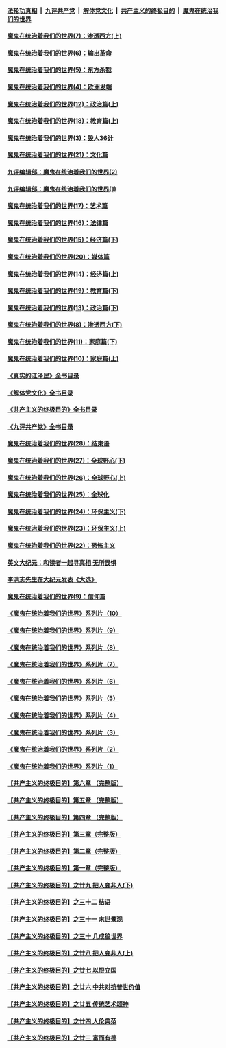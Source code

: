 ####  [法轮功真相](../../../../basic/blob/master/README.md?t=10160631) &nbsp;|&nbsp; [九评共产党](../../../../9ping.md/blob/master/README.md?t=10160631) &nbsp;|&nbsp; [解体党文化](../../../../jtdwh.md/blob/master/README.md?t=10160631)  &nbsp;|&nbsp; [共产主义的终极目的](../../../../gczydzjmd.md/blob/master/README.md?t=10160631) &nbsp;|&nbsp; [魔鬼在统治我们的世界](../../../../mgztzwmdsj.md/blob/master/README.md?t=10160631) 

#### [魔鬼在统治着我们的世界(7)：渗透西方(上)](../pages/nsc422/n10426013.md?t=10160631) 

#### [魔鬼在统治着我们的世界(6)：输出革命](../pages/nsc422/n10421536.md?t=10160631) 

#### [魔鬼在统治着我们的世界(5)：东方杀戮](../pages/nsc422/n10417707.md?t=10160631) 

#### [魔鬼在统治着我们的世界(4)：欧洲发端](../pages/nsc422/n10414890.md?t=10160631) 

#### [魔鬼在统治着我们的世界(12)：政治篇(上)](../pages/nsc422/n10444576.md?t=10160631) 

#### [魔鬼在统治着我们的世界(18)：教育篇(上)](../pages/nsc422/n10526970.md?t=10160631) 

#### [魔鬼在统治着我们的世界(3)：毁人36计](../pages/nsc422/n10411583.md?t=10160631) 

#### [魔鬼在统治着我们的世界(21)：文化篇](../pages/nsc422/n10597706.md?t=10160631) 

#### [九评编辑部：魔鬼在统治着我们的世界(2)](../pages/nsc422/n10410036.md?t=10160631) 

#### [九评编辑部：魔鬼在统治着我们的世界(1)](../pages/nsc422/n10406825.md?t=10160631) 

#### [魔鬼在统治着我们的世界(17)：艺术篇](../pages/nsc422/n10499093.md?t=10160631) 

#### [魔鬼在统治着我们的世界(16)：法律篇](../pages/nsc422/n10485969.md?t=10160631) 

#### [魔鬼在统治着我们的世界(15)：经济篇(下)](../pages/nsc422/n10469975.md?t=10160631) 

#### [魔鬼在统治着我们的世界(20)：媒体篇](../pages/nsc422/n10586579.md?t=10160631) 

#### [魔鬼在统治着我们的世界(14)：经济篇(上)](../pages/nsc422/n10457370.md?t=10160631) 

#### [魔鬼在统治着我们的世界(19)：教育篇(下)](../pages/nsc422/n10564808.md?t=10160631) 

#### [魔鬼在统治着我们的世界(13)：政治篇(下)](../pages/nsc422/n10448270.md?t=10160631) 

#### [魔鬼在统治着我们的世界(8)：渗透西方(下)](../pages/nsc422/n10429603.md?t=10160631) 

#### [魔鬼在统治着我们的世界(11)：家庭篇(下)](../pages/nsc422/n10440961.md?t=10160631) 

#### [魔鬼在统治着我们的世界(10)：家庭篇(上)](../pages/nsc422/n10435448.md?t=10160631) 

#### [《真实的江泽民》全书目录](../pages/nsc422/n13721399.md?t=10160631) 

#### [《解体党文化》全书目录](../pages/nsc422/n13721157.md?t=10160631) 

#### [《共产主义的终极目的》全书目录](../pages/nsc422/n13721048.md?t=10160631) 

#### [《九评共产党》全书目录](../pages/nsc422/n13708085.md?t=10160631) 

#### [魔鬼在统治着我们的世界(28)：结束语](../pages/nsc422/n10936246.md?t=10160631) 

#### [魔鬼在统治着我们的世界(27)：全球野心(下)](../pages/nsc422/n10928319.md?t=10160631) 

#### [魔鬼在统治着我们的世界(26)：全球野心(上)](../pages/nsc422/n10900318.md?t=10160631) 

#### [魔鬼在统治着我们的世界(25)：全球化](../pages/nsc422/n10788205.md?t=10160631) 

#### [魔鬼在统治着我们的世界(24)：环保主义(下)](../pages/nsc422/n10695307.md?t=10160631) 

#### [魔鬼在统治着我们的世界(23)：环保主义(上)](../pages/nsc422/n10688613.md?t=10160631) 

#### [魔鬼在统治着我们的世界(22)：恐怖主义](../pages/nsc422/n10614727.md?t=10160631) 

#### [英文大纪元：和读者一起寻真相 无所畏惧](../pages/nsc422/n12542027.md?t=10160631) 

#### [李洪志先生在大纪元发表《大选》](../pages/nsc422/n12534746.md?t=10160631) 

#### [魔鬼在统治着我们的世界(9)：信仰篇](../pages/nsc422/n10432159.md?t=10160631) 

#### [《魔鬼在统治着我们的世界》系列片（10）](../pages/nsc422/n12292670.md?t=10160631) 

#### [《魔鬼在统治着我们的世界》系列片（9）](../pages/nsc422/n12290859.md?t=10160631) 

#### [《魔鬼在统治着我们的世界》系列片（8）](../pages/nsc422/n12287445.md?t=10160631) 

#### [《魔鬼在统治着我们的世界》系列片（7）](../pages/nsc422/n12283425.md?t=10160631) 

#### [《魔鬼在统治着我们的世界》系列片（6）](../pages/nsc422/n12282314.md?t=10160631) 

#### [《魔鬼在统治着我们的世界》系列片（5）](../pages/nsc422/n12281419.md?t=10160631) 

#### [《魔鬼在统治着我们的世界》系列片（4）](../pages/nsc422/n12274024.md?t=10160631) 

#### [《魔鬼在统治着我们的世界》系列片（3）](../pages/nsc422/n12271322.md?t=10160631) 

#### [《魔鬼在统治着我们的世界》系列片（2）](../pages/nsc422/n12269049.md?t=10160631) 

#### [《魔鬼在统治着我们的世界》系列片（1）](../pages/nsc422/n12267575.md?t=10160631) 

#### [【共产主义的终极目的】第六章 （完整版）](../pages/nsc422/n11428913.md?t=10160631) 

#### [【共产主义的终极目的】第五章 （完整版）](../pages/nsc422/n11428912.md?t=10160631) 

#### [【共产主义的终极目的】第四章 （完整版）](../pages/nsc422/n11428907.md?t=10160631) 

#### [【共产主义的终极目的】第三章（完整版）](../pages/nsc422/n11428848.md?t=10160631) 

#### [【共产主义的终极目的】第二章（完整版）](../pages/nsc422/n11428831.md?t=10160631) 

#### [【共产主义的终极目的】第一章（完整版）](../pages/nsc422/n11417651.md?t=10160631) 

#### [【共产主义的终极目的】之廿九 把人变非人(下)](../pages/nsc422/n11344140.md?t=10160631) 

#### [【共产主义的终极目的】之三十二 结语](../pages/nsc422/n11360535.md?t=10160631) 

#### [【共产主义的终极目的】之三十一 末世景观](../pages/nsc422/n11351129.md?t=10160631) 

#### [【共产主义的终极目的】之三十 几成狼世界](../pages/nsc422/n11348280.md?t=10160631) 

#### [【共产主义的终极目的】之廿八 把人变非人(上)](../pages/nsc422/n11340492.md?t=10160631) 

#### [【共产主义的终极目的】之廿七 以恨立国](../pages/nsc422/n11336944.md?t=10160631) 

#### [【共产主义的终极目的】之廿六 中共对抗普世价值](../pages/nsc422/n11324785.md?t=10160631) 

#### [【共产主义的终极目的】之廿五 传统艺术颂神](../pages/nsc422/n11296396.md?t=10160631) 

#### [【共产主义的终极目的】之廿四 人伦典范](../pages/nsc422/n11296397.md?t=10160631) 

#### [【共产主义的终极目的】之廿三 富而有德](../pages/nsc422/n11283598.md?t=10160631) 

